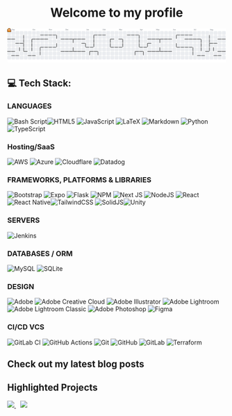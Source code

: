<h1 align="center"> Welcome to my profile</h1>

<picture>
  <source media="(prefers-color-scheme: dark)" srcset="https://raw.githubusercontent.com/bherna33/bherna33/output/pacman-contribution-graph-dark.svg">
  <source media="(prefers-color-scheme: light)" srcset="https://raw.githubusercontent.com/bherna33/bherna33/output/pacman-contribution-graph.svg">
  <img alt="pacman contribution graph" src="https://raw.githubusercontent.com/bherna33/bherna33/output/pacman-contribution-graph.svg">
</picture>


## 💻 Tech Stack:

### LANGUAGES
![Bash Script](https://img.shields.io/badge/bash_script-%23121011.svg?style=plastic&logo=gnu-bash&logoColor=white)![HTML5](https://img.shields.io/badge/html5-%23E34F26.svg?style=plastic&logo=html5&logoColor=white) ![JavaScript](https://img.shields.io/badge/javascript-%23323330.svg?style=plastic&logo=javascript&logoColor=%23F7DF1E) ![LaTeX](https://img.shields.io/badge/latex-%23008080.svg?style=plastic&logo=latex&logoColor=white) ![Markdown](https://img.shields.io/badge/markdown-%23000000.svg?style=plastic&logo=markdown&logoColor=white) ![Python](https://img.shields.io/badge/python-3670A0?style=plastic&logo=python&logoColor=ffdd54) ![TypeScript](https://img.shields.io/badge/typescript-%23007ACC.svg?style=plastic&logo=typescript&logoColor=white) 

### Hosting/SaaS
![AWS](https://img.shields.io/badge/AWS-%23FF9900.svg?style=plastic&logo=amazon-aws&logoColor=white) ![Azure](https://img.shields.io/badge/azure-%230072C6.svg?style=plastic&logo=microsoftazure&logoColor=white) ![Cloudflare](https://img.shields.io/badge/Cloudflare-F38020?style=plastic&logo=Cloudflare&logoColor=white) ![Datadog](https://img.shields.io/badge/datadog-%23632CA6.svg?style=plastic&logo=datadog&logoColor=white) 

### FRAMEWORKS, PLATFORMS & LIBRARIES
![Bootstrap](https://img.shields.io/badge/bootstrap-%238511FA.svg?style=plastic&logo=bootstrap&logoColor=white) ![Expo](https://img.shields.io/badge/expo-1C1E24?style=plastic&logo=expo&logoColor=#D04A37) ![Flask](https://img.shields.io/badge/flask-%23000.svg?style=plastic&logo=flask&logoColor=white) ![NPM](https://img.shields.io/badge/NPM-%23CB3837.svg?style=plastic&logo=npm&logoColor=white) ![Next JS](https://img.shields.io/badge/Next-black?style=plastic&logo=next.js&logoColor=white) ![NodeJS](https://img.shields.io/badge/node.js-6DA55F?style=plastic&logo=node.js&logoColor=white) ![React](https://img.shields.io/badge/react-%2320232a.svg?style=plastic&logo=react&logoColor=%2361DAFB) ![React Native](https://img.shields.io/badge/react_native-%2320232a.svg?style=plastic&logo=react&logoColor=%2361DAFB)![TailwindCSS](https://img.shields.io/badge/tailwindcss-%2338B2AC.svg?style=plastic&logo=tailwind-css&logoColor=white) ![SolidJS](https://img.shields.io/badge/SolidJS-2c4f7c?style=plastic&logo=solid&logoColor=c8c9cb)![Unity](https://img.shields.io/badge/unity-%23000000.svg?style=plastic&logo=unity&logoColor=white) 



### SERVERS
![Jenkins](https://img.shields.io/badge/jenkins-%232C5263.svg?style=plastic&logo=jenkins&logoColor=white) 

### DATABASES / ORM
![MySQL](https://img.shields.io/badge/mysql-4479A1.svg?style=plastic&logo=mysql&logoColor=white) ![SQLite](https://img.shields.io/badge/sqlite-%2307405e.svg?style=plastic&logo=sqlite&logoColor=white) 

### DESIGN
![Adobe](https://img.shields.io/badge/adobe-%23FF0000.svg?style=plastic&logo=adobe&logoColor=white) ![Adobe Creative Cloud](https://img.shields.io/badge/Adobe%20Creative%20Cloud-DA1F26.svg?style=plastic&logo=Adobe%20Creative%20Cloud&logoColor=white) ![Adobe Illustrator](https://img.shields.io/badge/adobe%20illustrator-%23FF9A00.svg?style=plastic&logo=adobe%20illustrator&logoColor=white) ![Adobe Lightroom](https://img.shields.io/badge/Adobe%20Lightroom-31A8FF.svg?style=plastic&logo=Adobe%20Lightroom&logoColor=white) ![Adobe Lightroom Classic](https://img.shields.io/badge/Adobe%20Lightroom%20Classic-31A8FF.svg?style=plastic&logo=Adobe%20Lightroom%20Classic&logoColor=white) ![Adobe Photoshop](https://img.shields.io/badge/adobe%20photoshop-%2331A8FF.svg?style=plastic&logo=adobe%20photoshop&logoColor=white) ![Figma](https://img.shields.io/badge/figma-%23F24E1E.svg?style=plastic&logo=figma&logoColor=white) 

### CI/CD VCS
![GitLab CI](https://img.shields.io/badge/gitlab%20CI-%23181717.svg?style=plastic&logo=gitlab&logoColor=white) ![GitHub Actions](https://img.shields.io/badge/github%20actions-%232671E5.svg?style=plastic&logo=githubactions&logoColor=white) ![Git](https://img.shields.io/badge/git-%23F05033.svg?style=plastic&logo=git&logoColor=white) ![GitHub](https://img.shields.io/badge/github-%23121011.svg?style=plastic&logo=github&logoColor=white) ![GitLab](https://img.shields.io/badge/gitlab-%23181717.svg?style=plastic&logo=gitlab&logoColor=white) ![Terraform](https://img.shields.io/badge/terraform-%235835CC.svg?style=plastic&logo=terraform&logoColor=white) 


## Check out my latest blog posts
<!-- BLOG-POST-LIST:START -->
<!-- BLOG-POST-LIST:END -->


## Highlighted Projects
<div display="grid">
    <a style=" grid-row:1; padding-right:10px; " href="https://github.com/Bherna33/flavaquest">
    <img src="https://github-readme-stats.vercel.app/api/pin/?username=Bherna33&repo=flavaquest&theme=tokyonight" />
    </a>
    <a style=" grid-row:1; "  href="https://github.com/Bherna33/My-Portfolio">
    <img src="https://github-readme-stats.vercel.app/api/pin/?username=Bherna33&repo=My-Portfolio&theme=tokyonight" />
    </a>
</div>

